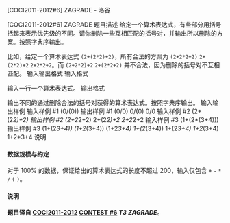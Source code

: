 



[COCI2011-2012#6] ZAGRADE - 洛谷














[COCI2011-2012#6] ZAGRADE
题目描述
给定一个算术表达式，有些部分用括号括起来表示优先级的不同。请你删除一些互相匹配的括号对，并输出所以删除的方案。按照字典序输出。

比如，给定一个算术表达式 `(2+(2*2)+2)`，所有合法的方案为 `(2+2*2+2)` `2+(2*2)+2` `2+2*2+2`。而 `(2+2*2)+2` `2+(2*2+2)` 并不合法，因为删除的括号对不互相匹配。
输入输出格式
输入格式

输入一行一个算术表达式。
输出格式

输出不同的通过删除合法的括号对获得的算术表达式。按照字典序输出。
输入输出样例
输入样例 #1
(0/(0))
输出样例 #1
(0/0)
0/(0)
0/0
输入样例 #2
(2+(2*2)+2)
输出样例 #2
(2+2*2+2)
2+(2*2)+2
2+2*2+2
输入样例 #3
(1+(2*(3+4)))
输出样例 #3
(1+(2*3+4))
(1+2*(3+4))
(1+2*3+4)
1+(2*(3+4))
1+(2*3+4)
1+2*(3+4)
1+2*3+4
说明
#### 数据规模与约定

对于 $100\%$ 的数据，保证给出的算术表达式的长度不超过 $200$，输入仅包含 `+` `-` `*` `/` `(` `)`。

#### 说明

**题目译自 [COCI2011-2012](https://hsin.hr/coci/archive/2011_2012/) [CONTEST #6](https://hsin.hr/coci/archive/2011_2012/contest6_tasks.pdf) *T3 ZAGRADE***。






